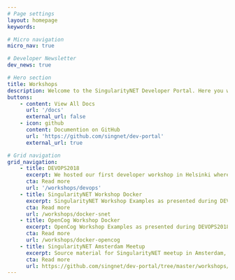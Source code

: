 ```yaml
---
# Page settings
layout: homepage
keywords:

# Micro navigation
micro_nav: true

# Developer Newsletter
dev_news: true

# Hero section
title: Workshops
description: Welcome to the SingularityNET Developer Portal. Here you will find material for our upcoming workshops. Please select the workshop you are attending and follow the preparation details.
buttons:
    - content: View All Docs
      url: '/docs'
      external_url: false
    - icon: github
      content: Documention on GitHub
      url: 'https://github.com/singnet/dev-portal'
      external_url: true

# Grid navigation
grid_navigation:
    - title: DEVOPS2018
      excerpt: We hosted our first developer workshop in Helsinki where we introduced SingularityNET and OpenCog concepts in a hands-on workshop.
      cta: Read more
      url: '/workshops/devops'
    - title: SingularityNET Workshop Docker
      excerpt: SingularityNET Workshop Examples as presented during DEVOPS2018
      cta: Read more
      url: /workshops/docker-snet
    - title: OpenCog Workshop Docker
      excerpt: OpenCog Workshop Examples as presented during DEVOPS2018
      cta: Read more
      url: /workshops/docker-opencog
    - title: SingularityNET Amsterdam Meetup
      excerpt: Source material for SingularityNET meetup in Amsterdam, 2019-March-21
      cta: Read more
      url: https://github.com/singnet/dev-portal/tree/master/workshops/amsterdam-meetup-20190321
---
```

